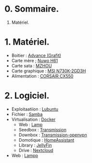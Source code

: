 # 0. Sommaire.

1. Matériel.

# 1. Matériel.

- Boitier : [Advance (Grafit)](https://www.amazon.fr/dp/B00LA7PC6Y/ref=twister_B09P1PMPBH?_encoding=UTF8&psc=1)
- Carte mère ; [Nuwo H61](https://www.amazon.fr/Nuwo-Micro-ATX-Charge-processeurs-emplacements/dp/B0C6QX322J/ref=sr_1_8?keywords=Carte+M%C3%A8re+Acer+Aspire&qid=1706515126&sr=8-8)
- Carte sata : [MZHOU](https://www.amazon.fr/MZHOU-DExtension-P%C3%A9Riph%C3%A9Riques-Convertisseur-DAdaptateur/dp/B08F56WKW7/ref=sr_1_2_sspa?__mk_fr_FR=%C3%85M%C3%85%C5%BD%C3%95%C3%91&keywords=pci+sata&qid=1706515196&s=computers&sr=1-2-spons&sp_csd=d2lkZ2V0TmFtZT1zcF9hdGY&psc=1)
- Carte graphique : [MSI N730K-2GD3H](https://www.amazon.fr/MSI-N730K-2GD3H-NVIDIA-GeForce-GDDR3/dp/B0972NWRDY/ref=sr_1_1?__mk_fr_FR=%C3%85M%C3%85%C5%BD%C3%95%C3%91&crid=D6SIGSUS1RNQ&keywords=nvidia+750&qid=1706515245&s=computers&sprefix=nvidia+%2Ccomputers%2C548&sr=1-1)
- Alimentation : [CORSAIR CX550](https://www.amazon.fr/CORSAIR-CX550-ATX-550W-Alimentation/dp/B0CK8MXWK1/ref=sr_1_1?__mk_fr_FR=%C3%85M%C3%85%C5%BD%C3%95%C3%91&crid=3GKBB81X4W00M&keywords=alim+modulaire+500&qid=1706515268&s=computers&sprefix=alim+modulaire%2Ccomputers%2C783&sr=1-1)

# 2. Logiciel.
- Exploitaatiion : [Lubuntu](https://lubuntu.fr/)
- Fichier : [Samba](https://doc.ubuntu-fr.org/samba)
- Virtualisation : [Docker](https://docs.docker.com/engine/install/ubuntu/)
  - Web : [Lamp](https://hub.docker.com/r/lioshi/lamp)
  - Seedbox : [Transmission](https://github.com/linuxserver/docker-transmission)
  - Downbox : [Transmission-openvpn](https://github.com/haugene/docker-transmission-openvpn)
  - Domotique : [HomeAssistant](https://www.home-assistant.io/installation/)
  - Library : [JellyFin](https://jellyfin.org/)
  - Drive : [Nextcloud](https://nextcloud.com/fr/)
- Web : [Lampp](https://doc.ubuntu-fr.org/lamp)

